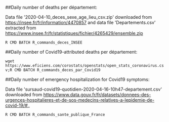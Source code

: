 ##Daily number of deaths per département:

Data file '2020-04-10_deces_sexe_age_lieu_csv.zip' downloaded from https://insee.fr/fr/information/4470857 and data file 'Departements.csv' extracted from https://www.insee.fr/fr/statistiques/fichier/4265429/ensemble.zip

``R CMD BATCH R_commands_deces_INSEE``

##Daily number of Covid19-attributed deaths per département:

``wget https://www.eficiens.com/corostats/openstats/open_stats_coronavirus.csv;R CMD BATCH R_commands_deces_par_Covid19``

##Daily number of emergency hospitalization for Covid19 symptoms:

Data file 'sursaud-covid19-quotidien-2020-04-16-10h47-departement.csv' downloaded from https://www.data.gouv.fr/fr/datasets/donnees-des-urgences-hospitalieres-et-de-sos-medecins-relatives-a-lepidemie-de-covid-19/#_

``R CMD BATCH R_commands_sante_publique_France``
